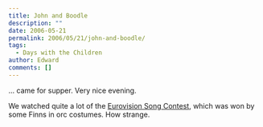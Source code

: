 ```yaml
---
title: John and Boodle
description: ""
date: 2006-05-21
permalink: 2006/05/21/john-and-boodle/
tags:
  - Days with the Children
author: Edward
comments: []
---
```


... came for supper. Very nice evening.

We watched quite a lot of the [Eurovision Song Contest][1], which was
won by some Finns in orc costumes. How strange.



[1]: https://www.bbc.co.uk/radio2/eurovision/2006/
